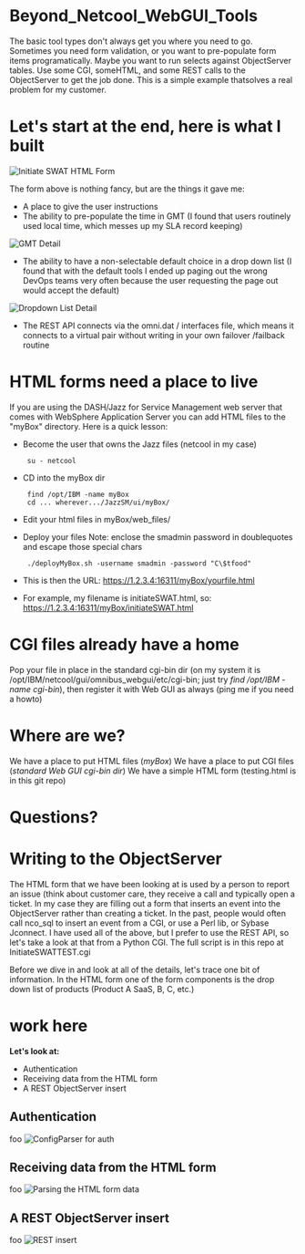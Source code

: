 # Beyond_Netcool_WebGUI_Tools
The basic tool types don't always get you where you need to go.  Sometimes you need form validation, or you want to pre-populate form items programatically.  Maybe you want to run selects against ObjectServer tables.  Use some CGI, someHTML, and some REST calls to the ObjectServer to get the job done.  This is a simple example thatsolves a real problem for my customer.

Let's start at the end, here is what I built
============================================
![Initiate SWAT HTML Form](https://user-images.githubusercontent.com/25182304/33849871-f4e6a5a0-de7f-11e7-9b8e-4b23b49dadb6.png)

The form above is nothing fancy, but are the things it gave me:
 - A place to give the user instructions
 - The ability to pre-populate the time in GMT (I found that users routinely used local time, which messes up my SLA record keeping)
 
 ![GMT Detail](https://user-images.githubusercontent.com/25182304/33849888-0178fc78-de80-11e7-9f14-c077e8b80b4d.png)
 - The ability to have a non-selectable default choice in a drop down list (I found that with the default tools I ended up paging out the wrong DevOps teams very often because the user requesting the page out would accept the default)
 
 ![Dropdown List Detail](https://user-images.githubusercontent.com/25182304/33849876-f8dab098-de7f-11e7-8d76-b16b3d7ad01b.png)

 - The REST API connects via the omni.dat / interfaces file, which means it connects to a virtual pair without writing in your own failover /failback routine

HTML forms need a place to live
===============================

If you are using the DASH/Jazz for Service Management web server that comes with WebSphere Application Server you can add HTML files to the "myBox" directory. Here is a quick lesson:

 - Become the user that owns the Jazz files (netcool in my case)

        su - netcool

 - CD into the myBox dir

        find /opt/IBM -name myBox
        cd ... wherever.../JazzSM/ui/myBox/

 - Edit your html files in myBox/web_files/

 - Deploy your files Note: enclose the smadmin password in doublequotes and escape those special chars

        ./deployMyBox.sh -username smadmin -password "C\$tfood"

 - This is then the URL: https://1.2.3.4:16311/myBox/yourfile.html

 - For example, my filename is initiateSWAT.html, so: https://1.2.3.4:16311/myBox/initiateSWAT.html


CGI files already have a home
=============================

Pop your file in place in the standard cgi-bin dir (on my system it is /opt/IBM/netcool/gui/omnibus_webgui/etc/cgi-bin; just try *find /opt/IBM -name cgi-bin*), then register it with Web GUI as always (ping me if you need a howto)

Where are we?
=============

We have a place to put HTML files (*myBox*)
We have a place to put CGI files (*standard Web GUI cgi-bin dir*)
We have a simple HTML form (testing.html is in this git repo)

Questions?
==========

Writing to the ObjectServer
===========================
The HTML form that we have been looking at is used by a person to report an issue (think about customer care, they receive a call and typically open a ticket.  In my case they are filling out a form that inserts an event into the ObjectServer rather than creating a ticket.  In the past, people would often call nco_sql to insert an event from a CGI, or use a Perl lib, or Sybase Jconnect.  I have used all of the above, but I prefer to use the REST API, so let's take a look at that from a Python CGI.  The full script is in this repo at InitiateSWATTEST.cgi

Before we dive in and look at all of the details, let's trace one bit of information.  In the HTML form one of the form components is the drop down list of products (Product A SaaS, B, C, etc.)

work here
=========

**Let's look at:**
 - Authentication
 - Receiving data from the HTML form
 - A REST ObjectServer insert
 
 Authentication
 --------------
 foo
 ![ConfigParser for auth](https://user-images.githubusercontent.com/25182304/33853621-8905d1f0-de8c-11e7-94f5-2e3675c3001f.png)
 
 Receiving data from the HTML form
 ---------------------------------
 foo
 ![Parsing the HTML form data](https://user-images.githubusercontent.com/25182304/33853625-8dbb3690-de8c-11e7-9bf1-65464451e365.png)
 
 A REST ObjectServer insert
 --------------------------
 foo
 ![REST insert](https://user-images.githubusercontent.com/25182304/33853650-acbf9cc0-de8c-11e7-880e-48ab9292e6a5.png)
 


